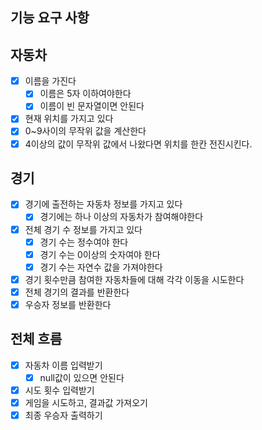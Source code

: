 ## 기능 요구 사항

## 자동차

- [x] 이름을 가진다
  - [x] 이름은 5자 이하여야한다
  - [x] 이름이 빈 문자열이면 안된다
- [x] 현재 위치를 가지고 있다
- [x] 0~9사이의 무작위 값을 계산한다
- [x] 4이상의 값이 무작위 값에서 나왔다면 위치를 한칸 전진시킨다.

## 경기

- [x] 경기에 출전하는 자동차 정보를 가지고 있다
  - [x] 경기에는 하나 이상의 자동차가 참여해야한다
- [x] 전체 경기 수 정보를 가지고 있다
  - [x] 경기 수는 정수여야 한다
  - [x] 경기 수는 0이상의 숫자여야 한다
  - [x] 경기 수는 자연수 값을 가져야한다
- [x] 경기 횟수만큼 참여한 자동차들에 대해 각각 이동을 시도한다
- [x] 전체 경기의 결과를 반환한다
- [x] 우승자 정보를 반환한다

## 전체 흐름

- [x] 자동차 이름 입력받기
  - [x] null값이 있으면 안된다
- [x] 시도 횟수 입력받기
- [x] 게임을 시도하고, 결과값 가져오기
- [x] 최종 우승자 출력하기
